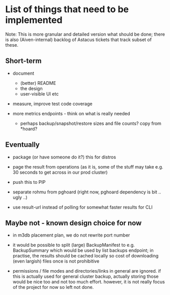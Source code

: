 # List of things that need to be implemented #

Note: This is more granular and detailed version what should be done; there
is also (Aiven-internal) backlog of Astacus tickets that track subset of
these.


## Short-term

- document
    - (better) README
    - the design
    - user-visible UI etc

- measure, improve test code coverage

- more metrics endpoints - think on what is really needed
    - perhaps backup/snapshot/restore sizes and file counts? copy from *hoard?

## Eventually

- package (or have someone do it?) this for distros

- page the result from operations (as it is, some of the stuff may take
  e.g. 30 seconds to get across in our prod cluster)

- push this to PIP

- separate rohmu from pghoard (right now, pghoard dependency is bit .. ugly ..)

- use result-url instead of polling for somewhat faster results for CLI


## Maybe not - known design choice for now

- in m3db placement plan, we do not rewrite port number

- it would be possible to split (large) BackupManifest to
  e.g. BackupSummary which would be used by list backups endpoint; in
  practise, the results should be cached locally so cost of downloading
  (even largish) files once is not prohibitive

- permissions / file modes and directories/links in general are ignored. if
  this is actually used for general cluster backup, actually storing those
  would be nice too and not too much effort. however, it is not really
  focus of the project for now so left not done.
